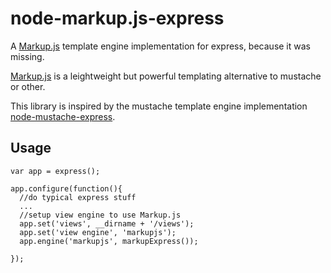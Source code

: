 # node-markup.js-express

A [Markup.js](https://github.com/adammark/Markup.js/) template engine implementation for express, because it was missing.

[Markup.js](https://github.com/adammark/Markup.js/) is a leightweight but powerful templating alternative to mustache or other.

This library is inspired by the mustache template engine implementation [node-mustache-express](https://github.com/bryanburgers/node-mustache-express).

## Usage

	var app = express();

	app.configure(function(){
	  //do typical express stuff
	  ...
	  //setup view engine to use Markup.js
	  app.set('views', __dirname + '/views');
	  app.set('view engine', 'markupjs');
	  app.engine('markupjs', markupExpress());
	  
	});
